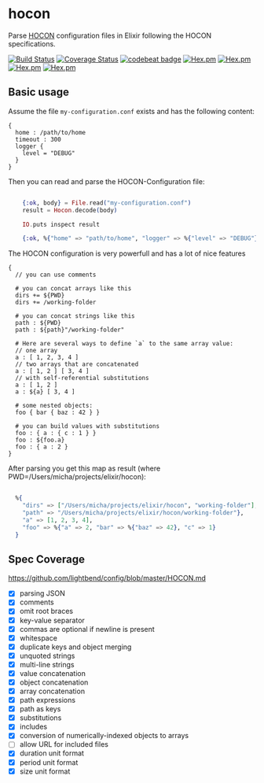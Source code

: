 # hocon
Parse [HOCON](https://github.com/lightbend/config/blob/master/HOCON.md) configuration files in Elixir following the HOCON specifications.

[![Build Status](https://travis-ci.org/zookzook/hocon.svg?branch=master)](https://travis-ci.org/zookzook/hocon)
[![Coverage Status](https://coveralls.io/repos/github/zookzook/hocon/badge.svg?branch=master)](https://coveralls.io/github/zookzook/hocon?branch=master)
[![codebeat badge](https://codebeat.co/badges/9b57f8e9-09b2-487d-8432-b00b1a13a47a)](https://codebeat.co/projects/github-com-zookzook-hocon-master)
[![Hex.pm](https://img.shields.io/hexpm/v/hocon.svg)](https://hex.pm/packages/hocon)
[![Hex.pm](https://img.shields.io/hexpm/dt/hocon.svg)](https://hex.pm/packages/hocon)
[![Hex.pm](https://img.shields.io/hexpm/dw/hocon.svg)](https://hex.pm/packages/hocon)
[![Hex.pm](https://img.shields.io/hexpm/dd/hocon.svg)](https://hex.pm/packages/hocon)

## Basic usage

Assume the file `my-configuration.conf` exists and has the following content:
```hocon
{
  home : /path/to/home
  timeout : 300
  logger {
    level = "DEBUG"
  }
}
```

Then you can read and parse the HOCON-Configuration file:

```elixir

    {:ok, body} = File.read("my-configuration.conf")
    result = Hocon.decode(body)

    IO.puts inspect result

    {:ok, %{"home" => "path/to/home", "logger" => %{"level" => "DEBUG"}, "timeout" => 300}}   

```

The HOCON configuration is very powerfull and has a lot of nice features

```hocon
{
  // you can use comments
  
  # you can concat arrays like this
  dirs += ${PWD}
  dirs += /working-folder
  
  # you can concat strings like this
  path : ${PWD}
  path : ${path}"/working-folder"
  
  # Here are several ways to define `a` to the same array value:
  // one array
  a : [ 1, 2, 3, 4 ]
  // two arrays that are concatenated
  a : [ 1, 2 ] [ 3, 4 ]
  // with self-referential substitutions
  a : [ 1, 2 ]
  a : ${a} [ 3, 4 ]
 
  # some nested objects:
  foo { bar { baz : 42 } }
  
  # you can build values with substitutions
  foo : { a : { c : 1 } }
  foo : ${foo.a}
  foo : { a : 2 }
}
```

After parsing you get this map as result (where PWD=/Users/micha/projects/elixir/hocon):

```elixir

  %{
    "dirs" => ["/Users/micha/projects/elixir/hocon", "working-folder"],
    "path" => "/Users/micha/projects/elixir/hocon/working-folder"},
    "a" => [1, 2, 3, 4], 
    "foo" => %{"a" => 2, "bar" => %{"baz" => 42}, "c" => 1} 
  }

```

## Spec Coverage

https://github.com/lightbend/config/blob/master/HOCON.md

- [x] parsing JSON
- [x] comments
- [x] omit root braces
- [x] key-value separator
- [x] commas are optional if newline is present
- [x] whitespace
- [x] duplicate keys and object merging
- [x] unquoted strings
- [x] multi-line strings
- [x] value concatenation
- [x] object concatenation
- [x] array concatenation
- [x] path expressions
- [x] path as keys
- [x] substitutions
- [x] includes
- [x] conversion of numerically-indexed objects to arrays
- [ ] allow URL for included files
- [x] duration unit format
- [x] period unit format
- [x] size unit format